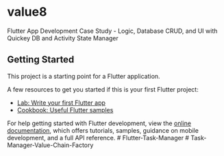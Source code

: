 # value8

Flutter App Development Case Study - Logic, Database CRUD, and UI with Quickey DB and Activity State Manager

## Getting Started

This project is a starting point for a Flutter application.

A few resources to get you started if this is your first Flutter project:

- [Lab: Write your first Flutter app](https://docs.flutter.dev/get-started/codelab)
- [Cookbook: Useful Flutter samples](https://docs.flutter.dev/cookbook)

For help getting started with Flutter development, view the
[online documentation](https://docs.flutter.dev/), which offers tutorials,
samples, guidance on mobile development, and a full API reference.
#   F l u t t e r - T a s k - M a n a g e r  
 #   T a s k - M a n a g e r - V a l u e - C h a i n - F a c t o r y  
 